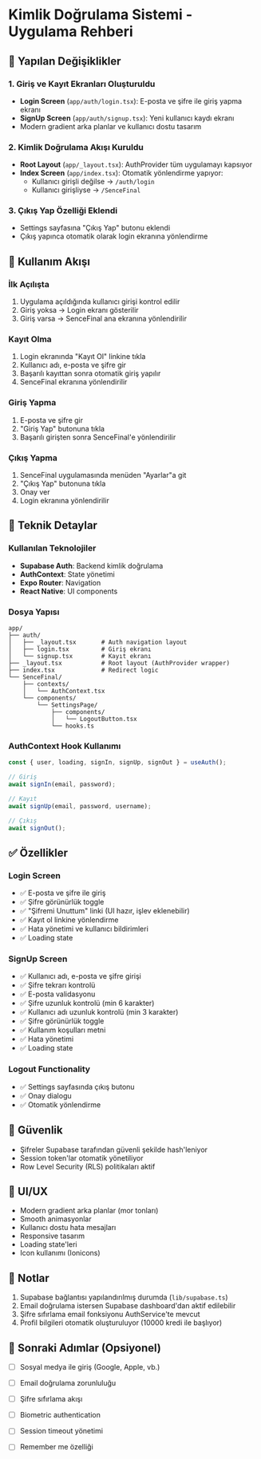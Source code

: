 # Kimlik Doğrulama Sistemi - Uygulama Rehberi

## 🎯 Yapılan Değişiklikler

### 1. Giriş ve Kayıt Ekranları Oluşturuldu
- **Login Screen** (`app/auth/login.tsx`): E-posta ve şifre ile giriş yapma ekranı
- **SignUp Screen** (`app/auth/signup.tsx`): Yeni kullanıcı kaydı ekranı
- Modern gradient arka planlar ve kullanıcı dostu tasarım

### 2. Kimlik Doğrulama Akışı Kuruldu
- **Root Layout** (`app/_layout.tsx`): AuthProvider tüm uygulamayı kapsıyor
- **Index Screen** (`app/index.tsx`): Otomatik yönlendirme yapıyor:
  - Kullanıcı girişli değilse → `/auth/login`
  - Kullanıcı girişliyse → `/SenceFinal`

### 3. Çıkış Yap Özelliği Eklendi
- Settings sayfasına "Çıkış Yap" butonu eklendi
- Çıkış yapınca otomatik olarak login ekranına yönlendirme

## 📱 Kullanım Akışı

### İlk Açılışta
1. Uygulama açıldığında kullanıcı girişi kontrol edilir
2. Giriş yoksa → Login ekranı gösterilir
3. Giriş varsa → SenceFinal ana ekranına yönlendirilir

### Kayıt Olma
1. Login ekranında "Kayıt Ol" linkine tıkla
2. Kullanıcı adı, e-posta ve şifre gir
3. Başarılı kayıttan sonra otomatik giriş yapılır
4. SenceFinal ekranına yönlendirilir

### Giriş Yapma
1. E-posta ve şifre gir
2. "Giriş Yap" butonuna tıkla
3. Başarılı girişten sonra SenceFinal'e yönlendirilir

### Çıkış Yapma
1. SenceFinal uygulamasında menüden "Ayarlar"a git
2. "Çıkış Yap" butonuna tıkla
3. Onay ver
4. Login ekranına yönlendirilir

## 🔧 Teknik Detaylar

### Kullanılan Teknolojiler
- **Supabase Auth**: Backend kimlik doğrulama
- **AuthContext**: State yönetimi
- **Expo Router**: Navigation
- **React Native**: UI components

### Dosya Yapısı
```
app/
├── auth/
│   ├── _layout.tsx       # Auth navigation layout
│   ├── login.tsx         # Giriş ekranı
│   └── signup.tsx        # Kayıt ekranı
├── _layout.tsx           # Root layout (AuthProvider wrapper)
├── index.tsx             # Redirect logic
└── SenceFinal/
    ├── contexts/
    │   └── AuthContext.tsx
    └── components/
        └── SettingsPage/
            ├── components/
            │   └── LogoutButton.tsx
            └── hooks.ts
```

### AuthContext Hook Kullanımı
```typescript
const { user, loading, signIn, signUp, signOut } = useAuth();

// Giriş
await signIn(email, password);

// Kayıt
await signUp(email, password, username);

// Çıkış
await signOut();
```

## ✅ Özellikler

### Login Screen
- ✅ E-posta ve şifre ile giriş
- ✅ Şifre görünürlük toggle
- ✅ "Şifremi Unuttum" linki (UI hazır, işlev eklenebilir)
- ✅ Kayıt ol linkine yönlendirme
- ✅ Hata yönetimi ve kullanıcı bildirimleri
- ✅ Loading state

### SignUp Screen
- ✅ Kullanıcı adı, e-posta ve şifre girişi
- ✅ Şifre tekrarı kontrolü
- ✅ E-posta validasyonu
- ✅ Şifre uzunluk kontrolü (min 6 karakter)
- ✅ Kullanıcı adı uzunluk kontrolü (min 3 karakter)
- ✅ Şifre görünürlük toggle
- ✅ Kullanım koşulları metni
- ✅ Hata yönetimi
- ✅ Loading state

### Logout Functionality
- ✅ Settings sayfasında çıkış butonu
- ✅ Onay dialogu
- ✅ Otomatik yönlendirme

## 🔐 Güvenlik

- Şifreler Supabase tarafından güvenli şekilde hash'leniyor
- Session token'lar otomatik yönetiliyor
- Row Level Security (RLS) politikaları aktif

## 🎨 UI/UX

- Modern gradient arka planlar (mor tonları)
- Smooth animasyonlar
- Kullanıcı dostu hata mesajları
- Responsive tasarım
- Loading state'leri
- Icon kullanımı (Ionicons)

## 📝 Notlar

1. Supabase bağlantısı yapılandırılmış durumda (`lib/supabase.ts`)
2. Email doğrulama istersen Supabase dashboard'dan aktif edilebilir
3. Şifre sıfırlama email fonksiyonu AuthService'te mevcut
4. Profil bilgileri otomatik oluşturuluyor (10000 kredi ile başlıyor)

## 🚀 Sonraki Adımlar (Opsiyonel)

- [ ] Sosyal medya ile giriş (Google, Apple, vb.)
- [ ] Email doğrulama zorunluluğu
- [ ] Şifre sıfırlama akışı
- [ ] Biometric authentication
- [ ] Session timeout yönetimi
- [ ] Remember me özelliği

